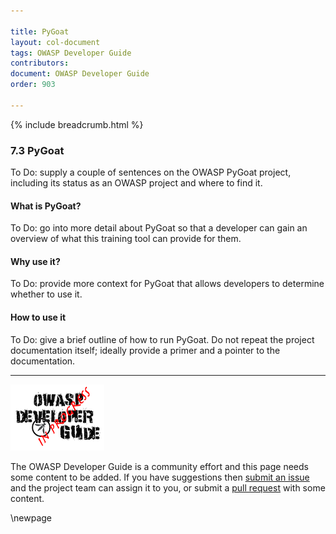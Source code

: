 ```yaml
---

title: PyGoat
layout: col-document
tags: OWASP Developer Guide
contributors:
document: OWASP Developer Guide
order: 903

---
```


{% include breadcrumb.html %}

### 7.3 PyGoat

To Do: supply a couple of sentences on the OWASP PyGoat project,
including its status as an OWASP project and where to find it.

#### What is PyGoat?

To Do: go into more detail about PyGoat so that a developer
can gain an overview of what this training tool can provide for them.

#### Why use it?

To Do: provide more context for PyGoat that allows developers to determine whether to use it.

#### How to use it

To Do: give a brief outline of how to run PyGoat.
Do not repeat the project documentation itself; ideally provide a primer and a pointer to the documentation.

----

![Developer Guide](../assets/images/dg_wip.png "OWASP Developer Guide")

The OWASP Developer Guide is a community effort and this page needs some content to be added.
If you have suggestions then [submit an issue][issue0903] and the project team can assign it to you,
or submit a [pull request][pr] with some content.

[issue0903]: https://github.com/OWASP/www-project-developer-guide/issues/new?labels=enhancement&template=request.md&title=Update:%2009-training-education/03-pygoat
[pr]: https://github.com/OWASP/www-project-developer-guide/pulls

\newpage
